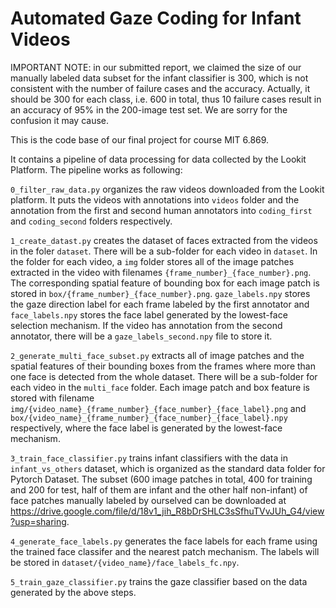# Automated Gaze Coding for Infant Videos
IMPORTANT NOTE: in our submitted report, we claimed the size of our manually labeled data subset for the infant classifier is 300, which is not consistent with the number of failure cases and the accuracy. Actually, it should be 300 for each class, i.e. 600 in total, thus 10 failure cases result in an accuracy of 95% in the 200-image test set. We are sorry for the confusion it may cause.

This is the code base of our final project for course MIT 6.869.

It contains a pipeline of data processing for data collected by the Lookit Platform. The pipeline works as following:

`0_filter_raw_data.py` organizes the raw videos downloaded from the Lookit platform. It puts the videos with annotations into `videos` folder and the annotation from the first and second human annotators into `coding_first` and `coding_second` folders respectively.

`1_create_datast.py` creates the dataset of faces extracted from the videos in the foler `dataset`. There will be a sub-folder for each video in `dataset`. In the folder for each video, a `img` folder stores all of the image patches extracted in the video with filenames `{frame_number}_{face_number}.png`. The corresponding spatial feature of bounding box for each image patch is stored in `box/{frame_number}_{face_number}.png`. `gaze_labels.npy` stores the gaze direction label for each frame labeled by the first annotator and `face_labels.npy` stores the face label generated by the lowest-face selection mechanism. If the video has annotation from the second annotator, there will be a `gaze_labels_second.npy` file to store it.

`2_generate_multi_face_subset.py` extracts all of image patches and the spatial features of their bounding boxes from the frames where more than one face is detected from the whole dataset. There will be a sub-folder for each video in the `multi_face` folder. Each image patch and box feature is stored with filename `img/{video_name}_{frame_number}_{face_number}_{face_label}.png` and `box/{video_name}_{frame_number}_{face_number}_{face_label}.npy` respectively, where the face label is generated by the lowest-face mechanism.

`3_train_face_classifier.py` trains infant classifiers with the data in `infant_vs_others` dataset, which is organized as the standard data folder for Pytorch Dataset. The subset (600 image patches in total, 400 for training and 200 for test, half of them are infant and the other half non-infant) of face patches manually labeled by ourselved can be downloaded at https://drive.google.com/file/d/18v1_jih_R8bDrSHLC3sSfhuTVvJUh_G4/view?usp=sharing. 

`4_generate_face_labels.py` generates the face labels for each frame using the trained face classifer and the nearest patch mechanism. The labels will be stored in `dataset/{video_name}/face_labels_fc.npy`.

`5_train_gaze_classifier.py` trains the gaze classifier based on the data generated by the above steps.
